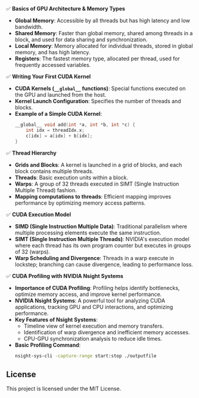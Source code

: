 ✅ **Basics of GPU Architecture & Memory Types**  
- **Global Memory**: Accessible by all threads but has high latency and low bandwidth.
- **Shared Memory**: Faster than global memory, shared among threads in a block, and used for data sharing and synchronization.
- **Local Memory**: Memory allocated for individual threads, stored in global memory, and has high latency.
- **Registers**: The fastest memory type, allocated per thread, used for frequently accessed variables.

✅ **Writing Your First CUDA Kernel**  
- **CUDA Kernels (`__global__` functions)**: Special functions executed on the GPU and launched from the host.
- **Kernel Launch Configuration**: Specifies the number of threads and blocks.
- **Example of a Simple CUDA Kernel**:
   ```cpp
   __global__ void add(int *a, int *b, int *c) {
       int idx = threadIdx.x;
       c[idx] = a[idx] + b[idx];
   }
   ```

✅ **Thread Hierarchy**  
- **Grids and Blocks**: A kernel is launched in a grid of blocks, and each block contains multiple threads.
- **Threads**: Basic execution units within a block.
- **Warps**: A group of 32 threads executed in SIMT (Single Instruction Multiple Thread) fashion.
- **Mapping computations to threads**: Efficient mapping improves performance by optimizing memory access patterns.

✅ **CUDA Execution Model**  
- **SIMD (Single Instruction Multiple Data)**: Traditional parallelism where multiple processing elements execute the same instruction.
- **SIMT (Single Instruction Multiple Threads)**: NVIDIA's execution model where each thread has its own program counter but executes in groups of 32 (warps).
- **Warp Scheduling and Divergence**: Threads in a warp execute in lockstep; branching can cause divergence, leading to performance loss.

✅ **CUDA Profiling with NVIDIA Nsight Systems**  
- **Importance of CUDA Profiling**: Profiling helps identify bottlenecks, optimize memory access, and improve kernel performance.
- **NVIDIA Nsight Systems**: A powerful tool for analyzing CUDA applications, tracking GPU and CPU interactions, and optimizing performance.
- **Key Features of Nsight Systems**:
  - Timeline view of kernel execution and memory transfers.
  - Identification of warp divergence and inefficient memory accesses.
  - CPU-GPU synchronization analysis to reduce idle times.
- **Basic Profiling Command**:
   ```sh
   nsight-sys-cli -capture-range start:stop ./outputfile
   ```
## License
This project is licensed under the MIT License.


